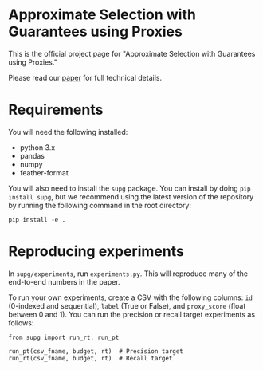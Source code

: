 # Approximate Selection with Guarantees using Proxies

This is the official project page for "Approximate Selection with Guarantees using Proxies."

Please read our [paper](https://arxiv.org/abs/2004.00827) for full technical details.


# Requirements

You will need the following installed:
- python 3.x
- pandas
- numpy
- feather-format

You will also need to install the `supg` package. You can install by doing `pip install supg`, but we recommend using the latest version of the repository by running the following command in the root directory:
```
pip install -e .
```


# Reproducing experiments

In `supg/experiments`, run `experiments.py`. This will reproduce many of the end-to-end numbers in the paper.

To run your own experiments, create a CSV with the following columns: `id` (0-indexed and sequential), `label` (True or False), and `proxy_score` (float between 0 and 1). You can run the precision or recall target experiments as follows:
```
from supg import run_rt, run_pt

run_pt(csv_fname, budget, rt)  # Precision target
run_rt(csv_fname, budget, rt)  # Recall target
```
